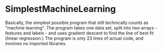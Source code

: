 # SimplestMachineLearning
Basically, the simplest possible program that still technically counts as "machine learning".
The program takes one data set, split into two arrays - features and labels - and uses gradient descent to find the line of best fit (linear regression.)
The program is only 23 lines of actual code, and involves no imported libraries.
